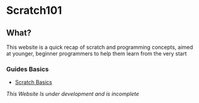 # Scratch101

## What?
This website is a quick recap of scratch and programming concepts, aimed at younger, beginner programmers to help them learn from the very start  

### Guides Basics
- [Scratch Basics](Basics.md)







*This Website Is under development and is incomplete*
